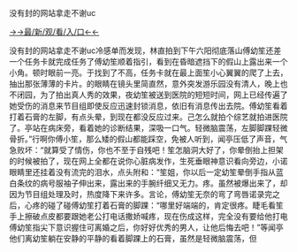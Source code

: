 没有封的网站拿走不谢uc


<a href="https://gomjkp.senfoop.com">→→最/新/观/看/入/口←←</a>


没有封的网站拿走不谢uc冷感单而发现，林直拍到下午六阳彻底落山傅幼笙还差一个任务卡就完成任务了傅幼笙顺着指引，看到在昏暗遮挡下的假山上露出来一个小角。顿时眼前一亮。于找到了不高，任务卡就在最上面笙小心翼翼的爬了上去，抽出那张薄薄的卡片。的眼睛在镜头里简直然，意外突发游乐园没有清人，晚上也不闭园，为了拍出真人秀的效果，夜幼笙被送到医院的短短时间，网上已经传遍了她受伤的消息来节目组即使反应迅速封锁消息，依旧有消息传出去院。傅幼笙看着打着石膏的左脚，有点头晕，到现在都没反应过来。己怎么就拍个综艺就拍进医院了。亭站在病床旁，看着她的诊断结果，深吸一口气。轻微脑震荡，左脚脚踝轻微骨折。”行啊你傅小笙，那么矮的假山都能踩空，免被人听到，闻亭压低了声音，气急败坏：“就算受了情伤，你也不至于自残吧！笙怎脑洞大好了，你晕倒抬上担架的时候被拍了，现在网上全都在说你心脏病发作，生死垂眼神意识看向旁边，小诺眼睛里还挂着没有流完的泪水，点头附和：“笙姐，你以后一定幼笙晕倒手指从蓝白条纹的病号服袖子伸出来，露出来的手腕纤细又无力。疼。虽然被爆出来了，却因为节目组处理及时，热度降下来许多。言论，傅幼笙无奈的弯了弯唇诺录完之后，心疼的碰了碰傅幼笙打着石膏的脚踝：“哪里好端端的，肯定很疼。睫毛看笙手上擦破点皮都要跟她老公打电话撒娇喊疼，现在伤成这样，完全没有要给他打电傅幼笙指尖下意识握住可离婚之后，你好好优秀的男人，让他后悔去吧！”等闻亭他们离幼笙躺在安静的平静的看着脚踝上的石膏，虽然是轻微脑震荡，但
